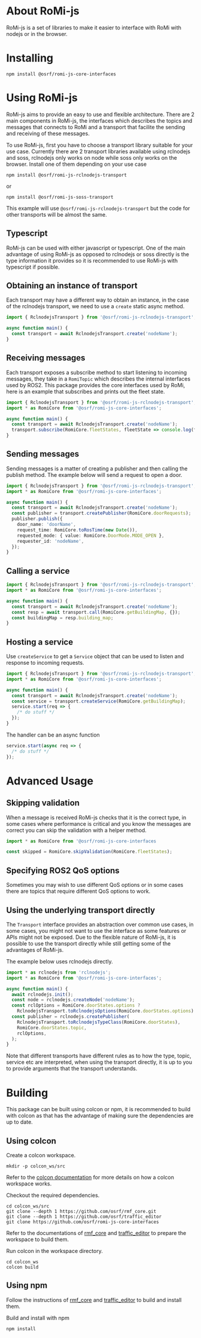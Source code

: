 # About RoMi-js

RoMi-js is a set of libraries to make it easier to interface with RoMi with nodejs or in the
browser.

# Installing

```
npm install @osrf/romi-js-core-interfaces
```

# Using RoMi-js

RoMi-js aims to provide an easy to use and flexible architecture. There are 2 main components in
RoMi-js, the interfaces which describes the topics and messages that connects to RoMi and a
transport that facilite the sending and receiving of these messages.

To use RoMi-js, first you have to choose a transport library suitable for your use case. Currently
there are 2 transport libraries available using rclnodejs and soss, rclnodejs only works on node
while soss only works on the browser. Install one of them depending on your use case

```
npm install @osrf/romi-js-rclnodejs-transport
```
or
```
npm install @osrf/romi-js-soss-transport
```

This example will use `@osrf/romi-js-rclnodejs-transport` but the code for other transports will be
almost the same.

## Typescript

RoMi-js can be used with either javascript or typescript. One of the main advantage of using RoMi-js
as opposed to rclnodejs or soss directly is the type information it provides so it is recommended to
use RoMi-js with typescript if possible.

## Obtaining an instance of transport

Each transport may have a different way to obtain an instance, in the case of the rclnodejs
transport, we need to use a `create` static async method.

```ts
import { RclnodejsTransport } from '@osrf/romi-js-rclnodejs-transport';

async function main() {
  const transport = await RclnodejsTransport.create('nodeName');
}
```

## Receiving messages

Each transport exposes a subscribe method to start listening to incoming messages, they take in a
`RomiTopic` which describes the internal interfaces used by ROS2. This package provides the core
interfaces used by RoMi, here is an example that subscribes and prints out the fleet state.

```ts
import { RclnodejsTransport } from '@osrf/romi-js-rclnodejs-transport';
import * as RomiCore from '@osrf/romi-js-core-interfaces';

async function main() {
  const transport = await RclnodejsTransport.create('nodeName');
  transport.subscribe(RomiCore.fleetStates, fleetState => console.log(fleetState));
}
```

## Sending messages

Sending messages is a matter of creating a publisher and then calling the publish method. The
example below will send a request to open a door.

```ts
import { RclnodejsTransport } from '@osrf/romi-js-rclnodejs-transport';
import * as RomiCore from '@osrf/romi-js-core-interfaces';

async function main() {
  const transport = await RclnodejsTransport.create('nodeName');
  const publisher = transport.createPublisher(RomiCore.doorRequests);
  publisher.publish({
    door_name: 'doorName',
    request_time: RomiCore.toRosTime(new Date()),
    requested_mode: { value: RomiCore.DoorMode.MODE_OPEN },
    requester_id: 'nodeName',
  });
}
```

## Calling a service

```ts
import { RclnodejsTransport } from '@osrf/romi-js-rclnodejs-transport';
import * as RomiCore from '@osrf/romi-js-core-interfaces';

async function main() {
  const transport = await RclnodejsTransport.create('nodeName');
  const resp = await transport.call(RomiCore.getBuildingMap, {});
  const buildingMap = resp.building_map;
}
```

## Hosting a service

Use `createService` to get a `Service` object that can be used to listen and response to incoming
requests.

```ts
import { RclnodejsTransport } from '@osrf/romi-js-rclnodejs-transport';
import * as RomiCore from '@osrf/romi-js-core-interfaces';

async function main() {
  const transport = await RclnodejsTransport.create('nodeName');
  const service = transport.createService(RomiCore.getBuildingMap);
  service.start(req => {
    /* do stuff */
  });
}
```

The handler can be an async function

```ts
service.start(async req => {
  /* do stuff */
});
```

# Advanced Usage

## Skipping validation

When a message is received RoMi-js checks that it is the correct type, in some cases where
performance is critical and you know the messages are correct you can skip the validation with a
helper method.

```ts
import * as RomiCore from '@osrf/romi-js-core-interfaces

const skipped = RomiCore.skipValidation(RomiCore.fleetStates);
```

## Specifying ROS2 QoS options

Sometimes you may wish to use different QoS options or in some cases there are topics that require
different QoS options to work.

## Using the underlying transport directly

The `Transport` interface provides an abstraction over common use cases, in some cases, you might
not want to use the interface as some features or APIs might not be exposed. Due to the flexible
nature of RoMi-js, it is possible to use the transport directly while still getting some of the
advantages of RoMi-js.

The example below uses rclnodejs directly.

```ts
import * as rclnodejs from 'rclnodejs';
import * as RomiCore from '@osrf/romi-js-core-interfaces';

async function main() {
  await rclnodejs.init();
  const node = rclnodejs.createNode('nodeName');
  const rclOptions = RomiCore.doorStates.options ?
    RclnodejsTransport.toRclnodejsOptions(RomiCore.doorStates.options) : undefined;
  const publisher = rclnodejs.createPublisher(
    RclnodejsTransport.toRclnodejsTypeClass(RomiCore.doorStates),
    RomiCore.doorStates.topic,
    rclOptions,
  );
}
```

Note that different transports have different rules as to how the type, topic, service etc are
interpreted, when using the transport directly, it is up to you to provide arguments that the
transport understands.

# Building

This package can be built using colcon or npm, it is recommended to build with colcon as that has
the advantage of making sure the dependencies are up to date.

## Using colcon

Create a colcon workspace.
```
mkdir -p colcon_ws/src
```
Refer to the [colcon documentation](https://colcon.readthedocs.io/en/released/) for more details on
how a colcon workspace works.

Checkout the required dependencies.
```
cd colcon_ws/src
git clone --depth 1 https://github.com/osrf/rmf_core.git
git clone --depth 1 https://github.com/osrf/traffic_editor
git clone https://github.com/osrf/romi-js-core-interfaces
```

Refer to the documentations of [rmf_core](https://github.com/osrf/rmf_core#Installation) and
[traffic_editor](https://github.com/osrf/traffic_editor#Installation) to prepare the workspace to
build them.

Run colcon in the workspace directory.
```
cd colcon_ws
colcon build
```

## Using npm

Follow the instructions of [rmf_core](https://github.com/osrf/rmf_core#Installation) and
[traffic_editor](https://github.com/osrf/traffic_editor#Installation) to build and install them.

Build and install with npm
```
npm install
```
